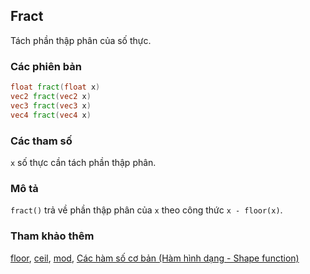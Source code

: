 ## Fract
Tách phần thập phân của số thực.

### Các phiên bản
```glsl
float fract(float x)  
vec2 fract(vec2 x)  
vec3 fract(vec3 x)  
vec4 fract(vec4 x)
```

### Các tham số
```x``` số thực cần tách phần thập phân.

### Mô tả
```fract()``` trả về phần thập phân của ```x``` theo công thức ```x - floor(x)```.

<div class="simpleFunction" data="y = fract(x); "></div>

### Tham khảo thêm
[floor](/glossary/?lan=vi&search=floor), [ceil](/glossary/?lan=vi&search=ceil), [mod](/glossary/?lan=vi&search=mod), [Các hàm số cơ bản (Hàm hình dạng - Shape function)](/05/?lan=vi)
